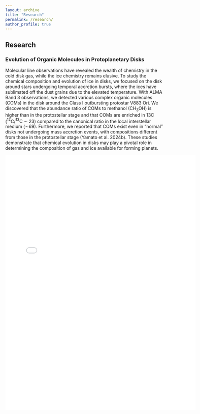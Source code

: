```yaml
---
layout: archive
title: "Research"
permalink: /research/
author_profile: true
---
```


## Research

### Evolution of Organic Molecules in Protoplanetary Disks
Molecular line observations have revealed the wealth of chemistry in the cold disk gas, while the ice chemistry remains elusive. To study the chemical composition and evolution of ice in disks, we focused on the disk around stars undergoing temporal accretion bursts, where the ices have sublimated off the dust grains due to the elevated temperature. With ALMA Band 3 observations, we detected various complex organic molecules (COMs) in the disk around the Class I outbursting protostar V883 Ori. We discovered that the abundance ratio of COMs to methanol (CH$_3$OH) is higher than in the protostellar stage and that COMs are enriched in 13C ($^{12}$C/$^{13}$C ∼ 23) compared to the canonical ratio
in the local interstellar medium (∼69). Furthermore, we reported that COMs exist even in “normal” disks not undergoing mass accretion events, with compositions different from those in the protostellar stage (Yamato et al. 2024b). These studies demonstrate that chemical evolution in disks may play a pivotal role in determining the composition of gas and ice available for forming planets.

<embed src="/files/V883_Ori_mom0_gallery_v2.pdf" width="600" height="800" type="application/pdf">

